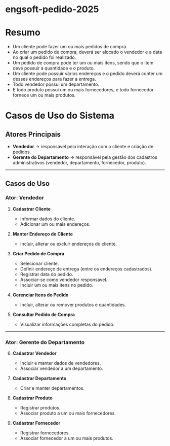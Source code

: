 # engsoft-pedido-2025


# Resumo

- Um cliente pode fazer um ou mais pedidos de compra.
- Ao criar um pedido de compra, deverá ser alocado o vendedor e a data no qual o pedido foi realizado.
- Um pedido de compra pode ter um ou mais itens, sendo que o item deve possuir a quantidade e o produto.
- Um cliente pode possuir vários endereços e o pedido deverá conter um desses endereços para fazer a entrega.
- Todo vendedor possui um departamento.
- E todo produto possui um ou mais fornecedores, e todo fornecedor fornece um ou mais produtos.


# Casos de Uso do Sistema

## Atores Principais
- **Vendedor** → responsável pela interação com o cliente e criação de pedidos.  
- **Gerente do Departamento** → responsável pela gestão dos cadastros administrativos (vendedor, departamento, fornecedor, produto).  

---

## Casos de Uso

### Ator: Vendedor
1. **Cadastrar Cliente**  
   - Informar dados do cliente.  
   - Adicionar um ou mais endereços.  

2. **Manter Endereço do Cliente**  
   - Incluir, alterar ou excluir endereços do cliente.  

3. **Criar Pedido de Compra**  
   - Selecionar cliente.  
   - Definir endereço de entrega (entre os endereços cadastrados).  
   - Registrar data do pedido.  
   - Associar-se como vendedor responsável.  
   - Incluir um ou mais itens no pedido.  

4. **Gerenciar Itens do Pedido**  
   - Incluir, alterar ou remover produtos e quantidades.  

5. **Consultar Pedido de Compra**  
   - Visualizar informações completas do pedido.  

---

### Ator: Gerente do Departamento
6. **Cadastrar Vendedor**  
   - Incluir e manter dados de vendedores.  
   - Associar vendedor a um departamento.  

7. **Cadastrar Departamento**  
   - Criar e manter departamentos.  

8. **Cadastrar Produto**  
   - Registrar produtos.  
   - Associar produto a um ou mais fornecedores.  

9. **Cadastrar Fornecedor**  
   - Registrar fornecedores.  
   - Associar fornecedor a um ou mais produtos.  

